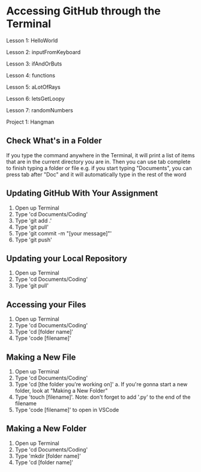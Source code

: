 # Accessing GitHub through the Terminal

Lesson 1: HelloWorld

Lesson 2: inputFromKeyboard

Lesson 3: ifAndOrButs

Lesson 4: functions

Lesson 5: aLotOfRays

Lesson 6: letsGetLoopy

Lesson 7: randomNumbers

Project 1: Hangman


## Check What's in a Folder
If you type the command anywhere in the Terminal, it will print a list of items that are in the current directory you are in. Then you can use tab complete to finish typing a folder or file e.g. if you start typing "Documents", you can press tab after "Doc" and it will automatically type in the rest of the word

## Updating GitHub With Your Assignment
1. Open up Terminal
2. Type 'cd Documents/Coding'
3. Type 'git add .'
4. Type 'git pull'
5. Type 'git commit -m "[your message]"'
6. Type 'git push'

## Updating your Local Repository
1. Open up Terminal
2. Type 'cd Documents/Coding'
3. Type 'git pull'

## Accessing your Files
1. Open up Terminal 
2. Type 'cd Documents/Coding'
3. Type 'cd [folder name]'
4. Type 'code [filename]'

## Making a New File
1. Open up Terminal
2. Type 'cd Documents/Coding'
3. Type 'cd [the folder you're working on]'
a. If you're gonna start a new folder, look at "Making a New Folder"
4. Type 'touch [filename]'. Note: don't forget to add '.py' to the end of the filename
5. Type 'code [filename]' to open in VSCode

## Making a New Folder
1. Open up Terminal
2. Type 'cd Documents/Coding'
3. Type 'mkdir [folder name]'
4. Type 'cd [folder name]'